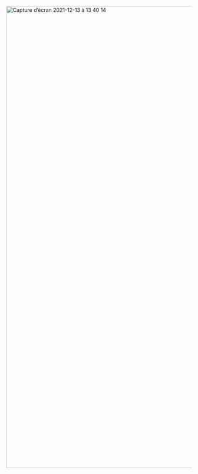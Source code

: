 
<img width="1252" alt="Capture d’écran 2021-12-13 à 13 40 14" src="https://user-images.githubusercontent.com/79283100/145805935-85e03e3a-0c3a-4998-abdd-9bfac00feff8.png">
